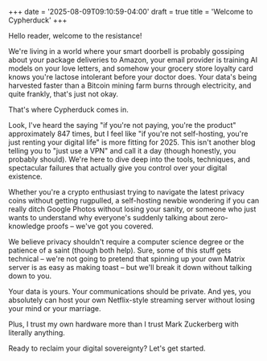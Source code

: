 +++
date = '2025-08-09T09:10:59-04:00'
draft = true
title = 'Welcome to Cypherduck'
+++

Hello reader, welcome to the resistance!

We're living in a world where your smart doorbell is probably gossiping about your package deliveries to Amazon, your email provider is training AI models on your love letters, and somehow your grocery store loyalty card knows you're lactose intolerant before your doctor does. Your data's being harvested faster than a Bitcoin mining farm burns through electricity, and quite frankly, that's just not okay.

That's where Cypherduck comes in.

Look, I've heard the saying "if you're not paying, you're the product" approximately 847 times, but I feel like "if you're not self-hosting, you're just renting your digital life" is more fitting for 2025. This isn't another blog telling you to "just use a VPN" and call it a day (though honestly, you probably should). We're here to dive deep into the tools, techniques, and spectacular failures that actually give you control over your digital existence.

Whether you're a crypto enthusiast trying to navigate the latest privacy coins without getting rugpulled, a self-hosting newbie wondering if you can really ditch Google Photos without losing your sanity, or someone who just wants to understand why everyone's suddenly talking about zero-knowledge proofs – we've got you covered.

We believe privacy shouldn't require a computer science degree or the patience of a saint (though both help). Sure, some of this stuff gets technical – we're not going to pretend that spinning up your own Matrix server is as easy as making toast – but we'll break it down without talking down to you.

Your data is yours. Your communications should be private. And yes, you absolutely can host your own Netflix-style streaming server without losing your mind or your marriage.

Plus, I trust my own hardware more than I trust Mark Zuckerberg with literally anything.

Ready to reclaim your digital sovereignty? Let's get started.

